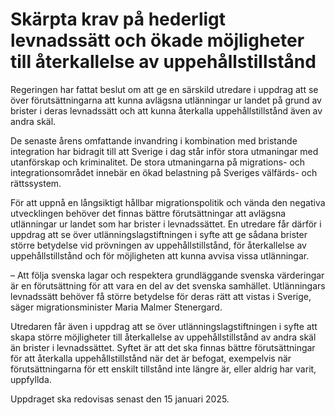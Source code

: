 # Skärpta krav på hederligt levnadssätt och ökade möjligheter till återkallelse av uppehållstillstånd

Regeringen har fattat beslut om att ge en särskild utredare i uppdrag att se över förutsättningarna att kunna avlägsna utlänningar ur landet på grund av brister i deras levnadssätt och att kunna återkalla uppehållstillstånd även av andra skäl.

De senaste årens omfattande invandring i kombination med bristande integration har bidragit till att Sverige i dag står inför stora utmaningar med utanförskap och kriminalitet. De stora utmaningarna på migrations- och integrationsområdet innebär en ökad belastning på Sveriges välfärds- och rättssystem.

För att uppnå en långsiktigt hållbar migrationspolitik och vända den negativa utvecklingen behöver det finnas bättre förutsättningar att avlägsna utlänningar ur landet som har brister i levnadssättet. En utredare får därför i uppdrag att se över utlänningslag­stiftningen i syfte att ge sådana brister större betydelse vid prövningen av uppehållstillstånd, för återkallelse av uppehållstillstånd och för möjligheten att kunna avvisa vissa utlänningar.

– Att följa svenska lagar och respektera grundläggande svenska värderingar är en förutsättning för att vara en del av det svenska samhället. Utlänningars levnadssätt behöver få större betydelse för deras rätt att vistas i Sverige, säger migrationsminister Maria Malmer Stenergard.

Utredaren får även i uppdrag att se över utlänningslagstiftningen i syfte att skapa större möjligheter till återkallelse av uppehållstillstånd av andra skäl än brister i levnadssättet. Syftet är att det ska finnas bättre förutsättningar för att återkalla uppehållstillstånd när det är befogat, exempelvis när förutsättningarna för ett enskilt tillstånd inte längre är, eller aldrig har varit, uppfyllda.

Uppdraget ska redovisas senast den 15 januari 2025.
